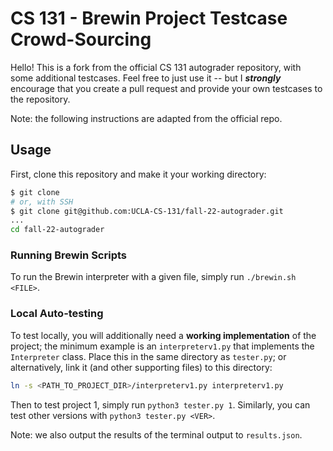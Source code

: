 # CS 131 - Brewin Project Testcase Crowd-Sourcing

Hello! This is a fork from the official CS 131 autograder repository, with some additional testcases. Feel free to just use it -- but I ***strongly*** encourage that you create a pull request and provide your own testcases to the repository. 

Note: the following instructions are adapted from the official repo.

## Usage

First, clone this repository and make it your working directory:

```sh
$ git clone
# or, with SSH
$ git clone git@github.com:UCLA-CS-131/fall-22-autograder.git
...
cd fall-22-autograder
```

### Running Brewin Scripts

To run the Brewin interpreter with a given file, simply run `./brewin.sh <FILE>`. 

### Local Auto-testing

To test locally, you will additionally need a **working implementation** of the project; the minimum example is an `interpreterv1.py` that implements the `Interpreter` class. Place this in the same directory as `tester.py`; or alternatively, link it (and other supporting files) to this directory:

```sh
ln -s <PATH_TO_PROJECT_DIR>/interpreterv1.py interpreterv1.py
```

Then to test project 1, simply run `python3 tester.py 1`. Similarly, you can test other versions with `python3 tester.py <VER>`. 

Note: we also output the results of the terminal output to `results.json`.
